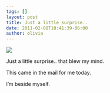 ```yaml
---
tags: []
layout: post
title: Just a little surprise..
date: 2011-02-08T10:41:39-06:00
author: olivia
---
```


![](/media/lgb51fCC6Z1qga9s2o1_1280.jpg)

Just a little surprise.. that blew my mind.

This came in the mail for me today.

I’m beside myself.
